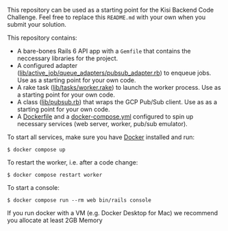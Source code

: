 This repository can be used as a starting point for the Kisi Backend Code Challenge. Feel free to replace this `README.md` with your own when you submit your solution.

This repository contains:
- A bare-bones Rails 6 API app with a `Gemfile` that contains the neccessary libraries for the project.
- A configured adapter ([lib/active_job/queue_adapters/pubsub_adapter.rb](lib/active_job/queue_adapters/pubsub_adapter.rb)) to enqueue jobs. Use as a starting point for your own code.
- A rake task ([lib/tasks/worker.rake](lib/tasks/worker.rake)) to launch the worker process. Use as a starting point for your own code.
- A class ([lib/pubsub.rb](lib/pubsub.rb)) that wraps the GCP Pub/Sub client. Use as as a starting point for your own code.
- A [Dockerfile](Dockerfile) and a [docker-compose.yml](docker-compose.yml) configured to spin up necessary services (web server, worker, pub/sub emulator).

To start all services, make sure you have [Docker](https://www.docker.com/products/docker-desktop/) installed and run:
```
$ docker compose up
```

To restart the worker, i.e. after a code change:
```
$ docker compose restart worker
```

To start a console:
```
$ docker compose run --rm web bin/rails console
```

If you run docker with a VM (e.g. Docker Desktop for Mac) we recommend you allocate at least 2GB Memory
